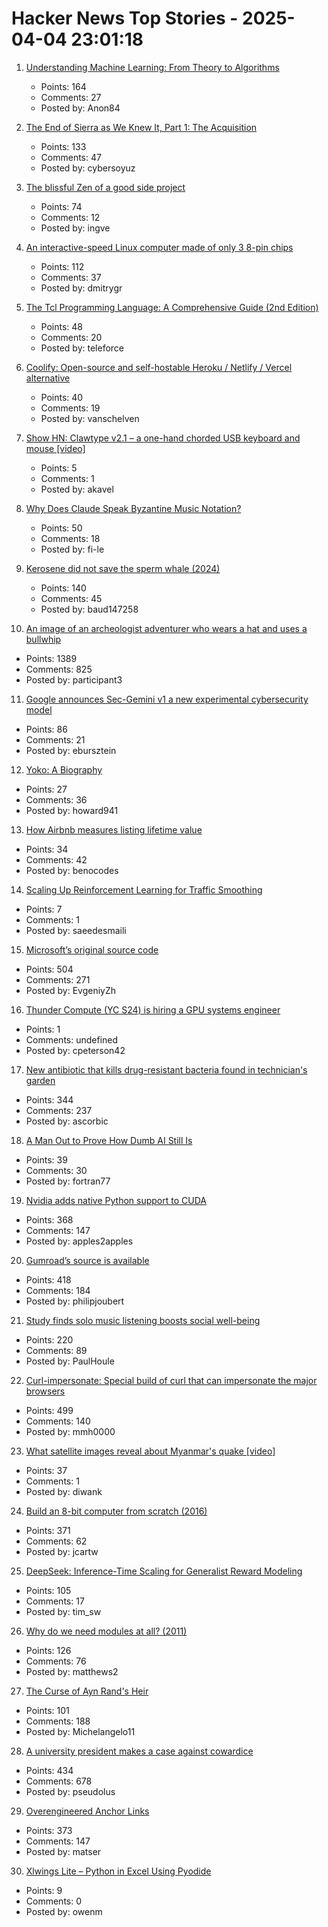 # Hacker News Top Stories - 2025-04-04 23:01:18

1. [Understanding Machine Learning: From Theory to Algorithms](https://www.cs.huji.ac.il/~shais/UnderstandingMachineLearning/copy.html)
   - Points: 164
   - Comments: 27
   - Posted by: Anon84

2. [The End of Sierra as We Knew It, Part 1: The Acquisition](https://www.filfre.net/2025/04/the-end-of-sierra-as-we-knew-it-part-1-the-acquisition/)
   - Points: 133
   - Comments: 47
   - Posted by: cybersoyuz

3. [The blissful Zen of a good side project](https://joshcollinsworth.com/blog/the-blissful-zen-of-a-good-side-project)
   - Points: 74
   - Comments: 12
   - Posted by: ingve

4. [An interactive-speed Linux computer made of only 3 8-pin chips](https://dmitry.gr/?r=05.Projects&proj=36.%208pinLinux)
   - Points: 112
   - Comments: 37
   - Posted by: dmitrygr

5. [The Tcl Programming Language: A Comprehensive Guide (2nd Edition)](https://www.magicsplat.com/ttpl/index.html)
   - Points: 48
   - Comments: 20
   - Posted by: teleforce

6. [Coolify: Open-source and self-hostable Heroku / Netlify / Vercel alternative](https://coolify.io/)
   - Points: 40
   - Comments: 19
   - Posted by: vanschelven

7. [Show HN: Clawtype v2.1 – a one-hand chorded USB keyboard and mouse [video]](https://www.youtube.com/watch?v=N2PSiOl-auM)
   - Points: 5
   - Comments: 1
   - Posted by: akavel

8. [Why Does Claude Speak Byzantine Music Notation?](https://fi-le.net/byzantine/)
   - Points: 50
   - Comments: 18
   - Posted by: fi-le

9. [Kerosene did not save the sperm whale (2024)](https://edconway.substack.com/p/no-kerosene-did-not-save-the-sperm)
   - Points: 140
   - Comments: 45
   - Posted by: baud147258

10. [An image of an archeologist adventurer who wears a hat and uses a bullwhip](https://theaiunderwriter.substack.com/p/an-image-of-an-archeologist-adventurer)
   - Points: 1389
   - Comments: 825
   - Posted by: participant3

11. [Google announces Sec-Gemini v1 a new experimental cybersecurity model](https://security.googleblog.com/2025/04/google-launches-sec-gemini-v1-new.html)
   - Points: 86
   - Comments: 21
   - Posted by: ebursztein

12. [Yoko: A Biography](https://www.newstatesman.com/culture/books/book-of-the-day/2025/03/the-yoko-ono-problem)
   - Points: 27
   - Comments: 36
   - Posted by: howard941

13. [How Airbnb measures listing lifetime value](https://medium.com/airbnb-engineering/how-airbnb-measures-listing-lifetime-value-a603bf05142c)
   - Points: 34
   - Comments: 42
   - Posted by: benocodes

14. [Scaling Up Reinforcement Learning for Traffic Smoothing](https://bair.berkeley.edu/blog/2025/03/25/rl-av-smoothing/)
   - Points: 7
   - Comments: 1
   - Posted by: saeedesmaili

15. [Microsoft’s original source code](https://www.gatesnotes.com/home/home-page-topic/reader/microsoft-original-source-code)
   - Points: 504
   - Comments: 271
   - Posted by: EvgeniyZh

16. [Thunder Compute (YC S24) is hiring a GPU systems engineer](https://www.ycombinator.com/companies/thunder-compute/jobs/fRSS8JQ-systems-engineer)
   - Points: 1
   - Comments: undefined
   - Posted by: cpeterson42

17. [New antibiotic that kills drug-resistant bacteria found in technician's garden](https://www.nature.com/articles/d41586-025-00945-z)
   - Points: 344
   - Comments: 237
   - Posted by: ascorbic

18. [A Man Out to Prove How Dumb AI Still Is](https://www.theatlantic.com/technology/archive/2025/04/arc-agi-chollet-test/682295/)
   - Points: 39
   - Comments: 30
   - Posted by: fortran77

19. [Nvidia adds native Python support to CUDA](https://thenewstack.io/nvidia-finally-adds-native-python-support-to-cuda/)
   - Points: 368
   - Comments: 147
   - Posted by: apples2apples

20. [Gumroad’s source is available](https://github.com/antiwork/gumroad)
   - Points: 418
   - Comments: 184
   - Posted by: philipjoubert

21. [Study finds solo music listening boosts social well-being](https://phys.org/news/2025-03-solo-music-boosts-social.html)
   - Points: 220
   - Comments: 89
   - Posted by: PaulHoule

22. [Curl-impersonate: Special build of curl that can impersonate the major browsers](https://github.com/lwthiker/curl-impersonate)
   - Points: 499
   - Comments: 140
   - Posted by: mmh0000

23. [What satellite images reveal about Myanmar's quake [video]](https://www.bbc.com/news/videos/cn4wzyv21jvo)
   - Points: 37
   - Comments: 1
   - Posted by: diwank

24. [Build an 8-bit computer from scratch (2016)](https://eater.net/8bit/)
   - Points: 371
   - Comments: 62
   - Posted by: jcartw

25. [DeepSeek: Inference-Time Scaling for Generalist Reward Modeling](https://arxiv.org/abs/2504.02495)
   - Points: 105
   - Comments: 17
   - Posted by: tim_sw

26. [Why do we need modules at all? (2011)](https://groups.google.com/g/erlang-programming/c/LKLesmrss2k)
   - Points: 126
   - Comments: 76
   - Posted by: matthews2

27. [The Curse of Ayn Rand's Heir](https://www.theatlantic.com/ideas/archive/2025/03/ayn-rand-peikoff-inheritance-battle/682219/)
   - Points: 101
   - Comments: 188
   - Posted by: Michelangelo11

28. [A university president makes a case against cowardice](https://www.newyorker.com/news/q-and-a/a-university-president-makes-a-case-against-cowardice)
   - Points: 434
   - Comments: 678
   - Posted by: pseudolus

29. [Overengineered Anchor Links](https://thirty-five.com/overengineered-anchoring)
   - Points: 373
   - Comments: 147
   - Posted by: matser

30. [Xlwings Lite – Python in Excel Using Pyodide](https://lite.xlwings.org/)
   - Points: 9
   - Comments: 0
   - Posted by: owenm

